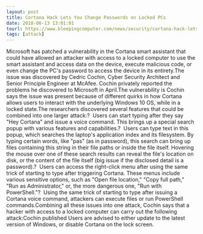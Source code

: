 ```yaml
---
layout: post
title: Cortana Hack Lets You Change Passwords on Locked PCs
date: 2018-06-13 13:01:01
tourl: https://www.bleepingcomputer.com/news/security/cortana-hack-lets-you-change-passwords-on-locked-pcs/
tags: [attack]
---
```

Microsoft has patched a vulnerability in the Cortana smart assistant that could have allowed an attacker with access to a locked computer to use the smart assistant and access data on the device, execute malicious code, or even change the PC's password to access the device in its entirety.The issue was discovered by Cedric Cochin, Cyber Security Architect and Senior Principle Engineer at McAfee. Cochin privately reported the problems he discovered to Microsoft in April.The vulnerability is Cochin says the issue was present because of different quirks in how Cortana allows users to interact with the underlying Windows 10 OS, while in a locked state.The researchers discovered several features that could be combined into one larger attack:?  Users can start typing after they say "Hey Cortana" and issue a voice command. This brings up a special search popup with various features and capabilities.?  Users can type text in this popup, which searches the laptop's application index and its filesystem. By typing certain words, like "pas" (as in password), this search can bring up files containing this string in their file paths or inside the file itself. Hovering the mouse over one of these search results can reveal the file's location on disk, or the content of the file itself (big issue if the disclosed detail is a password).?  Users can access the right-click menu after using the same trick of starting to type after triggering Cortana. These menus include various sensitive options, such as "Open file location," "Copy full path," "Run as Administrator," or, the more dangerous one, "Run with PowerShell."?  Using the same trick of starting to type after issuing a Cortana voice command, attackers can execute files or run PowerShell commands.Combining all these issues into one attack, Cochin says that a hacker with access to a locked computer can carry out the following attack:Cochin published Users are advised to either update to the latest version of Windows, or disable Cortana on the lock screen.